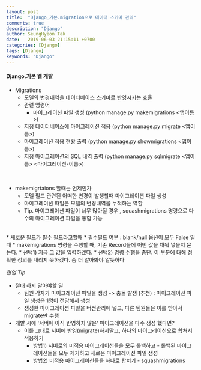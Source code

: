 ```yaml
---
layout: post
title:  "Django_기본.migration으로 데이터 스키마 관리"
comments: true
description: "Django"
author: SeungHyeon Tak
date:   2019-06-03 21:15:11 +0700
categories: [Django]
tags: [Django]
keywords: "Django"
---
```

#### Django.기본 웹 개발

* Migrations
  * 모델의 변경내역을 데이터베이스 스키마로 반영시키는 효율
  * 관련 명령어
    * 마이그레이션 파일 생성
    (python manage.py makemigrations <앱이름>)
   * 지정 데이터베이스에 마이그레이션 적용
      (python manage.py migrate <앱이름>)
   * 마이그레이션 적용 현황 출력
      (python manage.py showmigrations <앱이름>)
   * 지정 마이그레이션의 SQL 내역 출력
      (python manage.py sqlmigrate <앱이름> <마이그레이션-이름>)
<br>

* makemigrtaions 할때는 언제인가
  * 모델 필드 관련된 어떠한 변경이 발생할때 마이그레이션 파일 생성
  * 마이그레이션 파일은 모델의 변경내역을 누적하는 역할
  * Tip. 마이그레이션 파일이 너무 많아질 경우 , squashmigrations 명령으로 다수의 마이그레이션 파일을 통합 가능 
<br>
* 새로운 필드가 필수 필드라고할때
  * 필수필드 여부 : blank/null 옵션이 모두 False 일때
  * makemigrations 명령을 수행할 때, 기존 Record들에 어떤 값을 채워 넣을지 묻는다.
    * 선택1) 지금 그 값을 입력하겠다.
    * 선택2) 명령 수행을 중단.
이 부분에 대해 정확한 정의를 내리지 못하겠다. 좀 더 알아봐야 알듯하다
<br>

*협업 Tip*
* 절대 하지 말아야할 일
  * 팀원 각자가 마이그레이션 파일을 생성 -> 충돌 발생
(추천) : 마이그레이션 파일 생성은 1명이 전담해서 생성
  * 생성한 마이그레이션 파일을 버전관리에 넣고, 다른 팀원들은 이를 받아서 migrate만 수행
* 개발 시에 '서버에 아직 반영하지 않은' 마이그레이션을 다수 생성 했다면?
  * 이를 그대로 서버에 반영(migrate)하지말고, 하나의 마이그레이션으로 합쳐서 적용하기
    * 방법1) 서버로의 미적용 마이그레이션들을 모두 롤백하고 - 롤백된 마이그레이션들을 모두 제거하고 새로운 마이그레이션 파일 생성
    * 방법2) 미적용 마이그레이션들을 하나로 합치기 - squashmigrations